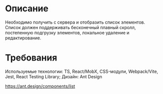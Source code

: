 # Описание
Необходимо получить с сервера и отобразить список элементов. Список должен поддерживать бесконечный плавный скролл, постепенную подгрузку элементов, локальное удаление и редактирование.

# Требования
Используемые технологии: TS, React/MobX, CSS-модули, Webpack/Vite, Jest, React Testing Library;
Дизайн: Ant Design

https://ant.design/components/list


